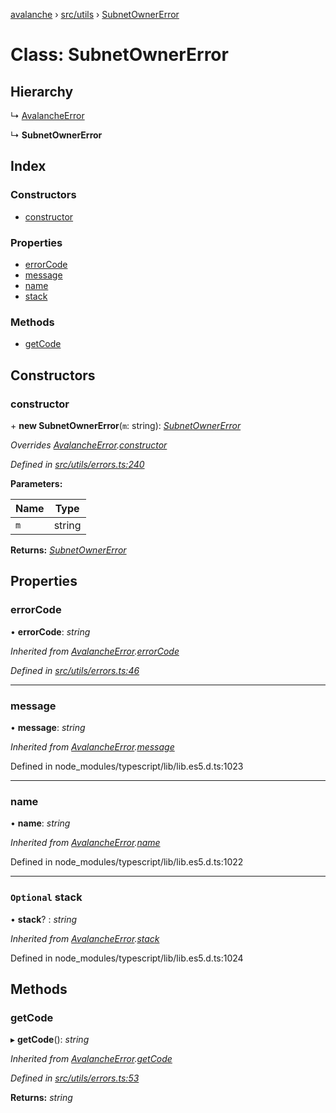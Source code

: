 [avalanche](../README.md) › [src/utils](../modules/src_utils.md) › [SubnetOwnerError](src_utils.subnetownererror.md)

# Class: SubnetOwnerError

## Hierarchy

  ↳ [AvalancheError](src_utils.avalancheerror.md)

  ↳ **SubnetOwnerError**

## Index

### Constructors

* [constructor](src_utils.subnetownererror.md#constructor)

### Properties

* [errorCode](src_utils.subnetownererror.md#errorcode)
* [message](src_utils.subnetownererror.md#message)
* [name](src_utils.subnetownererror.md#name)
* [stack](src_utils.subnetownererror.md#optional-stack)

### Methods

* [getCode](src_utils.subnetownererror.md#getcode)

## Constructors

###  constructor

\+ **new SubnetOwnerError**(`m`: string): *[SubnetOwnerError](src_utils.subnetownererror.md)*

*Overrides [AvalancheError](src_utils.avalancheerror.md).[constructor](src_utils.avalancheerror.md#constructor)*

*Defined in [src/utils/errors.ts:240](https://github.com/ava-labs/avalanchejs/blob/598fbcc/src/utils/errors.ts#L240)*

**Parameters:**

Name | Type |
------ | ------ |
`m` | string |

**Returns:** *[SubnetOwnerError](src_utils.subnetownererror.md)*

## Properties

###  errorCode

• **errorCode**: *string*

*Inherited from [AvalancheError](src_utils.avalancheerror.md).[errorCode](src_utils.avalancheerror.md#errorcode)*

*Defined in [src/utils/errors.ts:46](https://github.com/ava-labs/avalanchejs/blob/598fbcc/src/utils/errors.ts#L46)*

___

###  message

• **message**: *string*

*Inherited from [AvalancheError](src_utils.avalancheerror.md).[message](src_utils.avalancheerror.md#message)*

Defined in node_modules/typescript/lib/lib.es5.d.ts:1023

___

###  name

• **name**: *string*

*Inherited from [AvalancheError](src_utils.avalancheerror.md).[name](src_utils.avalancheerror.md#name)*

Defined in node_modules/typescript/lib/lib.es5.d.ts:1022

___

### `Optional` stack

• **stack**? : *string*

*Inherited from [AvalancheError](src_utils.avalancheerror.md).[stack](src_utils.avalancheerror.md#optional-stack)*

Defined in node_modules/typescript/lib/lib.es5.d.ts:1024

## Methods

###  getCode

▸ **getCode**(): *string*

*Inherited from [AvalancheError](src_utils.avalancheerror.md).[getCode](src_utils.avalancheerror.md#getcode)*

*Defined in [src/utils/errors.ts:53](https://github.com/ava-labs/avalanchejs/blob/598fbcc/src/utils/errors.ts#L53)*

**Returns:** *string*
